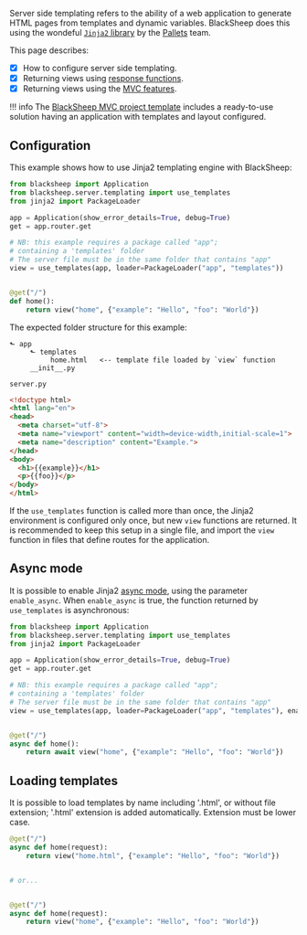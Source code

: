 Server side templating refers to the ability of a web application to generate
HTML pages from templates and dynamic variables. BlackSheep does this using the
wondeful [`Jinja2` library](https://palletsprojects.com/p/jinja/) by the
[Pallets](https://palletsprojects.com) team.

This page describes:

- [X] How to configure server side templating.
- [X] Returning views using [response functions]().
- [X] Returning views using the [MVC features]().

!!! info
    The [BlackSheep MVC project
    template](https://github.com/RobertoPrevato/BlackSheepMVC) includes a
    ready-to-use solution having an application with templates and layout
    configured.

## Configuration
This example shows how to use Jinja2 templating engine with BlackSheep:

```python
from blacksheep import Application
from blacksheep.server.templating import use_templates
from jinja2 import PackageLoader

app = Application(show_error_details=True, debug=True)
get = app.router.get

# NB: this example requires a package called "app";
# containing a 'templates' folder
# The server file must be in the same folder that contains "app"
view = use_templates(app, loader=PackageLoader("app", "templates"))


@get("/")
def home():
    return view("home", {"example": "Hello", "foo": "World"})

```

The expected folder structure for this example:
```
⬑ app
     ⬑ templates
          home.html   <-- template file loaded by `view` function
     __init__.py

server.py
```

```html
<!doctype html>
<html lang="en">
<head>
  <meta charset="utf-8">
  <meta name="viewport" content="width=device-width,initial-scale=1">
  <meta name="description" content="Example.">
</head>
<body>
  <h1>{{example}}</h1>
  <p>{{foo}}</p>
</body>
</html>
```

If the `use_templates` function is called more than once, the Jinja2
environment is configured only once, but new `view` functions are returned. It
is recommended to keep this setup in a single file, and import the `view`
function in files that define routes for the application.

## Async mode
It is possible to enable Jinja2 [async
mode](http://jinja.pocoo.org/docs/2.10/api/#async-support), using the parameter
`enable_async`. When `enable_async` is true, the function returned by
`use_templates` is asynchronous:

```python
from blacksheep import Application
from blacksheep.server.templating import use_templates
from jinja2 import PackageLoader

app = Application(show_error_details=True, debug=True)
get = app.router.get

# NB: this example requires a package called "app";
# containing a 'templates' folder
# The server file must be in the same folder that contains "app"
view = use_templates(app, loader=PackageLoader("app", "templates"), enable_async=True)


@get("/")
async def home():
    return await view("home", {"example": "Hello", "foo": "World"})

```

## Loading templates
It is possible to load templates by name including '.html', or without file
extension; '.html' extension is added automatically. Extension must be lower
case.

```python
@get("/")
async def home(request):
    return view("home.html", {"example": "Hello", "foo": "World"})


# or...


@get("/")
async def home(request):
    return view("home", {"example": "Hello", "foo": "World"})
```
